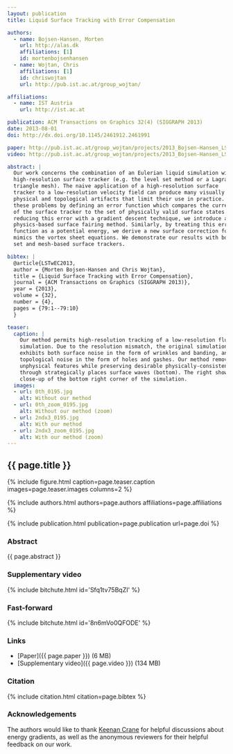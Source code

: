 ```yaml
---
layout: publication
title: Liquid Surface Tracking with Error Compensation

authors:
  - name: Bojsen-Hansen, Morten
    url: http://alas.dk
    affiliations: [1]
    id: mortenbojsenhansen
  - name: Wojtan, Chris
    affiliations: [1]
    id: chriswojtan
    url: http://pub.ist.ac.at/group_wojtan/

affiliations:
  - name: IST Austria
    url: http://ist.ac.at

publication: ACM Transactions on Graphics 32(4) (SIGGRAPH 2013)
date: 2013-08-01
doi: http://dx.doi.org/10.1145/2461912.2461991

paper: http://pub.ist.ac.at/group_wojtan/projects/2013_Bojsen-Hansen_LSwEC/liquidError_web.pdf
video: http://pub.ist.ac.at/group_wojtan/projects/2013_Bojsen-Hansen_LSwEC/liquidError_medium.mp4

abstract: |
  Our work concerns the combination of an Eulerian liquid simulation with a
  high-resolution surface tracker (e.g. the level set method or a Lagrangian
  triangle mesh). The naive application of a high-resolution surface
  tracker to a low-resolution velocity field can produce many visually disturbing
  physical and topological artifacts that limit their use in practice. We address
  these problems by defining an error function which compares the current state
  of the surface tracker to the set of physically valid surface states. By
  reducing this error with a gradient descent technique, we introduce a novel
  physics-based surface fairing method. Similarly, by treating this error
  function as a potential energy, we derive a new surface correction force that
  mimics the vortex sheet equations. We demonstrate our results with both level
  set and mesh-based surface trackers.

bibtex: |
  @article{LSTwEC2013,
  author = {Morten Bojsen-Hansen and Chris Wojtan},
  title = {Liquid Surface Tracking with Error Compensation},
  journal = {ACM Transactions on Graphics (SIGGRAPH 2013)},
  year = {2013},
  volume = {32},
  number = {4},
  pages = {79:1--79:10}
  }

teaser:
  caption: |
    Our method permits high-resolution tracking of a low-resolution fluid
    simulation. Due to the resolution mismatch, the original simulation (top)
    exhibits both surface noise in the form of wrinkles and banding, and
    topological noise in the form of holes and gashes. Our method removes such
    unphysical features while preserving desirable physically-consistent details
    through strategically places surface waves (bottom). The right shows a
    close-up of the bottom right corner of the simulation.
  images:
  - url: 0th_0195.jpg
    alt: Without our method
  - url: 0th_zoom_0195.jpg
    alt: Without our method (zoom)
  - url: 2ndx3_0195.jpg
    alt: With our method
  - url: 2ndx3_zoom_0195.jpg
    alt: With our method (zoom)
---
```


## {{ page.title }}

{% include figure.html caption=page.teaser.caption images=page.teaser.images columns=2 %}

{% include authors.html authors=page.authors affiliations=page.affiliations %}

{% include publication.html publication=page.publication url=page.doi %}

### Abstract

{{ page.abstract }}

### Supplementary video

{% include bitchute.html id='Sfq1tv75BqZI' %}

### Fast-forward

{% include bitchute.html id='8n6mVo0QFODE' %}

### Links

* [Paper]({{ page.paper }}) (6 MB)
* [Supplementary video]({{ page.video }}) (134 MB)

### Citation

{% include citation.html citation=page.bibtex %}

### Acknowledgements

The authors would like to thank [Keenan Crane](http://keenan.is/here) for
helpful discussions about energy gradients, as well as the anonymous reviewers
for their helpful feedback on our work.
